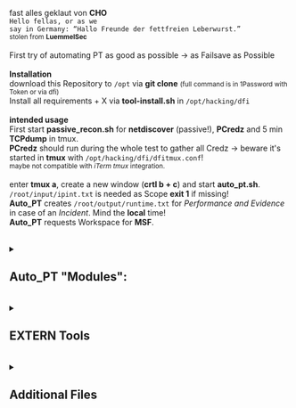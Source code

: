 fast alles geklaut von <b>CHO</b> <br>
<code>Hello fellas, or as we say in Germany: “Hallo Freunde der fettfreien Leberwurst.”</code><br>
<small>stolen from <b>LuemmelSec</b><br></small>
<br>
First try of automating PT as good as possible -> as Failsave as Possible<br>
<br>
<b>Installation</b><br>
download this Repository to <code>/opt</code> via <b>git clone</b> <small>(full command is in 1Password with Token or via dfi)</small><br>
Install all requirements + X via <b>tool-install.sh</b> in <code>/opt/hacking/dfi</code><br>
<br>
<b>intended usage</b><br>
First start <b>passive_recon.sh</b> for <b>netdiscover</b> (passive!), <b>PCredz</b> and 5 min <b>TCPdump</b> in tmux.<br>
<b>PCredz</b> should run during the whole test to gather all Credz -> beware it's started in <b>tmux</b> with <code>/opt/hacking/dfi/dfitmux.conf</code>!<br>
<small>maybe not compatible with <i>iTerm tmux</i> integration.</small><br><br>
enter <b>tmux a</b>, create a new window (<b>crtl b + c</b>) and start <b>auto_pt.sh</b>.<br>
<code>/root/input/ipint.txt</code> is needed as Scope <b>exit 1</b> if missing!<br>
<b>Auto_PT</b> creates <code>/root/output/runtime.txt</code> for <i>Performance and Evidence</i> in case of an <i>Incident</i>. Mind the <b>local</b> time!<br>
<b>Auto_PT</b> requests Workspace for <b>MSF</b>.<br>
<br>
<details><summary><h2>Auto_PT "Modules":</h2></summary>
    <h3>active_recon:</h3><br>
    <b>nmap</b><code>/root/input/ipint.txt</code> -> Scope!<br>
    <b>nmap</b> -> Egress-filter<br>
    <b>nmap</b> -> IP Up Hosts<br>
    <b>nmap</b> -> default Creds<br>
    <b>nmap</b> -> Service scan<br>
    <b></b>create Service lists -> for other toolz<br>
    <b>sslscan</b> -> weak Ciphers <br>
    <b>nmap</b> -> Root login check - needs recheck!<br>
    <b>CME</b> -><code>smb_sign_off.txt</code><br>
    <b></b>create<code>relay_lists</code> -> manual use with<b>impacket-ntlmrelayx</b><br>
<br>
    <h3>autosploit:</h3><br>
    <b>Metasploit-framework</b><code>ressource.txt</code> in<code>/opt/hacking/resource_script/</code> Folder<br>
<br>
    <h3>zerocheck:</h3><br>
    <b></b>Zerologon check with<b>MSF</b>, NetBIOS with<b>nbtscan</b><br>
<br>
    <h3>log4check:</h3><br>
    <b></b>Log4J Log4Shell check with<b>MSF</b>, resource<code>log4j.txt</code> in<code>/opt/hacking/resource_script/</code> Folder<br>
<br>
    <h3>fast_relay:</h3><br>
    <b></b>5 min<b>responder</b> and<b>impacket-ntlmrelayx</b> vs<code>/root/output/list/smb_sign_off.txt</code>.<br>
<br>
    <h3>looter:</h3><br>
    <b></b>collect the loot, create internal Folders for "Automater"<br>
<br>
    <h3>counter:</h3><br>
    <b></b>counts the findings and grabs the subnets in <code>/root/output/loot/intern/findings.txt</code><br>
<br>
    <h3>Auto_PT DONE!</h3><br>
<br>
    <h3>cleaner:</h3><br>
    <b></b>cleans all the LogFiles and Output generated by <b>Auto_PT</b> +X.<br>
</details>
<br>
<details><summary><h2>EXTERN Tools</h2></summary>
    <h3>securityheader:</h3><br>
    <b></b>reads file to check IP/Domains for webserver security header.<br>
<br>
    <h3>slowhttp:</h3><br>
    <b></b>reads file to check Domains for slowhttp creates html + csv for Screens + Proof.<br>
</details>
<br>
<details><summary><h2>Additional Files</h2></summary>
    <h3>dfitmux.conf</h3><br>
    <b></b>My <b>tmux</b> Config, some kind of special, used in passive_recon.<br>
<br>
    <h3>zshrc</b><br>
    <b></b>my <code>.zshrc</code>, Kali 2020.4 with "seperate command line" and 💀.<br>
<br>
    <h3>customqueries</h3><br>
    <b></b>Custom <b>Bloodhound</b> 4.1 queries. File goes to <code>\~/Library/Application Support/bloodhound</code><br>
<br>
    <b></b>Additional queries when using the backend for exports "_like_" <b>plumhound</b><br>
    <b></b>Accessible via <code>http://127.0.0.1:7474/browser/</code> or <b>Neo4j Browser</b><br>
<br>
    <code>MATCH (u:User) return u.name, u.displayname, u.description</code> for username + description<br>
    <code>MATCH (c:Computer) WHERE c.haslaps=FALSE RETURN c.name, c.haslaps</code> for Computer without LAPS<br>
    <code>MATCH (c:Computer)-[:MemberOf]->(t:Group) WHERE t.name =~ "(?i)DOMÄNENCONTROLLER.*" RETURN c.name</code> for all DCs (german Domain) <small>(for <b>cme</b> or other tools)</small><br>
</details>
<br>
